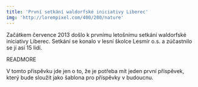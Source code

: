 ```yaml
---
title: 'První setkání waldorfské iniciativy Liberec'
img: 'http://lorempixel.com/400/200/nature'
---
```


Začátkem července 2013 došlo k prvnímu letošnímu setkání waldorfské iniciativy Liberec. Setkání se konalo v lesní školce Lesmír o.s. a zúčastnilo se jí asi 15 lidí.

READMORE

V tomto příspěvku jde jen o to, že je potřeba mít jeden první příspěvek, který
bude sloužit jako šablona pro příspěvky v budoucnu.
